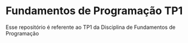 # Fundamentos de Programação TP1
Esse repositório é referente ao TP1 da Disciplina de Fundamentos de Programação
